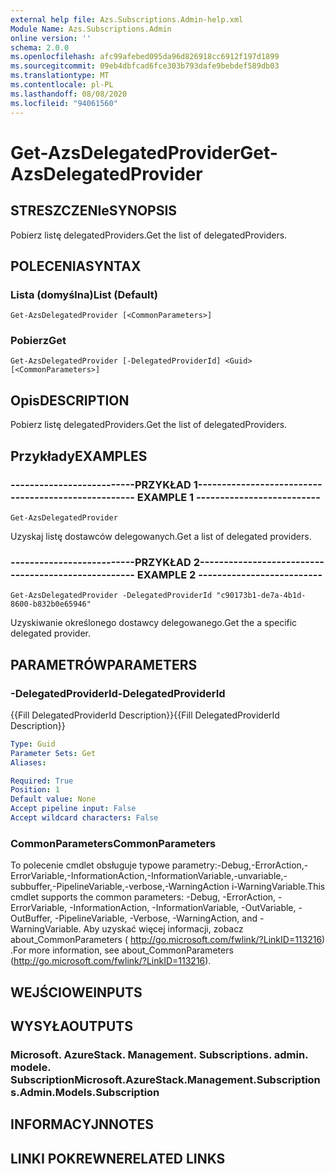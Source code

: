 ```yaml
---
external help file: Azs.Subscriptions.Admin-help.xml
Module Name: Azs.Subscriptions.Admin
online version: ''
schema: 2.0.0
ms.openlocfilehash: afc99afebed095da96d826918cc6912f197d1899
ms.sourcegitcommit: 09eb4dbfcad6fce303b793dafe9bebdef589db03
ms.translationtype: MT
ms.contentlocale: pl-PL
ms.lasthandoff: 08/08/2020
ms.locfileid: "94061560"
---
```

# <span data-ttu-id="b1f0f-101">Get-AzsDelegatedProvider</span><span class="sxs-lookup"><span data-stu-id="b1f0f-101">Get-AzsDelegatedProvider</span></span>

## <span data-ttu-id="b1f0f-102">STRESZCZENIe</span><span class="sxs-lookup"><span data-stu-id="b1f0f-102">SYNOPSIS</span></span>
<span data-ttu-id="b1f0f-103">Pobierz listę delegatedProviders.</span><span class="sxs-lookup"><span data-stu-id="b1f0f-103">Get the list of delegatedProviders.</span></span>

## <span data-ttu-id="b1f0f-104">POLECENIA</span><span class="sxs-lookup"><span data-stu-id="b1f0f-104">SYNTAX</span></span>

### <span data-ttu-id="b1f0f-105">Lista (domyślna)</span><span class="sxs-lookup"><span data-stu-id="b1f0f-105">List (Default)</span></span>
```
Get-AzsDelegatedProvider [<CommonParameters>]
```

### <span data-ttu-id="b1f0f-106">Pobierz</span><span class="sxs-lookup"><span data-stu-id="b1f0f-106">Get</span></span>
```
Get-AzsDelegatedProvider [-DelegatedProviderId] <Guid> [<CommonParameters>]
```

## <span data-ttu-id="b1f0f-107">Opis</span><span class="sxs-lookup"><span data-stu-id="b1f0f-107">DESCRIPTION</span></span>
<span data-ttu-id="b1f0f-108">Pobierz listę delegatedProviders.</span><span class="sxs-lookup"><span data-stu-id="b1f0f-108">Get the list of delegatedProviders.</span></span>

## <span data-ttu-id="b1f0f-109">Przykłady</span><span class="sxs-lookup"><span data-stu-id="b1f0f-109">EXAMPLES</span></span>

### <span data-ttu-id="b1f0f-110">--------------------------PRZYKŁAD 1--------------------------</span><span class="sxs-lookup"><span data-stu-id="b1f0f-110">-------------------------- EXAMPLE 1 --------------------------</span></span>
```
Get-AzsDelegatedProvider
```

<span data-ttu-id="b1f0f-111">Uzyskaj listę dostawców delegowanych.</span><span class="sxs-lookup"><span data-stu-id="b1f0f-111">Get a list of delegated providers.</span></span>

### <span data-ttu-id="b1f0f-112">--------------------------PRZYKŁAD 2--------------------------</span><span class="sxs-lookup"><span data-stu-id="b1f0f-112">-------------------------- EXAMPLE 2 --------------------------</span></span>
```
Get-AzsDelegatedProvider -DelegatedProviderId "c90173b1-de7a-4b1d-8600-b832b0e65946"
```

<span data-ttu-id="b1f0f-113">Uzyskiwanie określonego dostawcy delegowanego.</span><span class="sxs-lookup"><span data-stu-id="b1f0f-113">Get the a specific delegated provider.</span></span>

## <span data-ttu-id="b1f0f-114">PARAMETRÓW</span><span class="sxs-lookup"><span data-stu-id="b1f0f-114">PARAMETERS</span></span>

### <span data-ttu-id="b1f0f-115">-DelegatedProviderId</span><span class="sxs-lookup"><span data-stu-id="b1f0f-115">-DelegatedProviderId</span></span>
<span data-ttu-id="b1f0f-116">{{Fill DelegatedProviderId Description}}</span><span class="sxs-lookup"><span data-stu-id="b1f0f-116">{{Fill DelegatedProviderId Description}}</span></span>

```yaml
Type: Guid
Parameter Sets: Get
Aliases: 

Required: True
Position: 1
Default value: None
Accept pipeline input: False
Accept wildcard characters: False
```

### <span data-ttu-id="b1f0f-117">CommonParameters</span><span class="sxs-lookup"><span data-stu-id="b1f0f-117">CommonParameters</span></span>
<span data-ttu-id="b1f0f-118">To polecenie cmdlet obsługuje typowe parametry:-Debug,-ErrorAction,-ErrorVariable,-InformationAction,-InformationVariable,-unvariable,-subbuffer,-PipelineVariable,-verbose,-WarningAction i-WarningVariable.</span><span class="sxs-lookup"><span data-stu-id="b1f0f-118">This cmdlet supports the common parameters: -Debug, -ErrorAction, -ErrorVariable, -InformationAction, -InformationVariable, -OutVariable, -OutBuffer, -PipelineVariable, -Verbose, -WarningAction, and -WarningVariable.</span></span> <span data-ttu-id="b1f0f-119">Aby uzyskać więcej informacji, zobacz about_CommonParameters ( http://go.microsoft.com/fwlink/?LinkID=113216) .</span><span class="sxs-lookup"><span data-stu-id="b1f0f-119">For more information, see about_CommonParameters (http://go.microsoft.com/fwlink/?LinkID=113216).</span></span>

## <span data-ttu-id="b1f0f-120">WEJŚCIOWE</span><span class="sxs-lookup"><span data-stu-id="b1f0f-120">INPUTS</span></span>

## <span data-ttu-id="b1f0f-121">WYSYŁA</span><span class="sxs-lookup"><span data-stu-id="b1f0f-121">OUTPUTS</span></span>

### <span data-ttu-id="b1f0f-122">Microsoft. AzureStack. Management. Subscriptions. admin. modele. Subscription</span><span class="sxs-lookup"><span data-stu-id="b1f0f-122">Microsoft.AzureStack.Management.Subscriptions.Admin.Models.Subscription</span></span>

## <span data-ttu-id="b1f0f-123">INFORMACYJN</span><span class="sxs-lookup"><span data-stu-id="b1f0f-123">NOTES</span></span>

## <span data-ttu-id="b1f0f-124">LINKI POKREWNE</span><span class="sxs-lookup"><span data-stu-id="b1f0f-124">RELATED LINKS</span></span>

